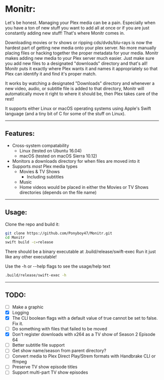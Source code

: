 # Monitr:
Let's be honest. Managing your Plex media can be a pain. Especially when you have a ton of new stuff you want to add all at once or if you are just constantly adding new stuff! That's where Monitr comes in.

Downloading movies or tv shows or ripping cds/dvds/blu-rays is now the hardest part of getting new media onto your plex server. No more manually placing files or hacking together the proper metadata for your media. Monitr makes adding new media to your Plex server much easier. Just make sure you add new files to a designated "downloads" directory and that's all! Monitr puts it exactly where Plex wants it and names it appropriately so that Plex can identify it and find it's proper match.

It works by watching a designated "Downloads" directory and whenever a new video, audio, or subtitle file is added to that directory, Monitr will automatically move it right to where it should be, then Plex takes care of the rest!

It supports either Linux or macOS operating systems using Apple's Swift language (and a tiny bit of C for some of the stuff on Linux).

---

## Features:
* Cross-system compatability
  * Linux (tested on Ubuntu 16.04)
  * macOS (tested on macOS Sierra 10.12)
* Monitors a downloads directory for when files are moved into it
* Supports _most_ Plex media types
  * Movies & TV Shows
    * Including subtitles
  * Music
  * Home videos would be placed in either the Movies or TV Shows directories (depends on the file name)

---

## Usage:
Clone the repo and build it:
```bash
git clone https://github.com/Ponyboy47/Monitr.git
cd Monitr
swift build -c=release
```
There should be a binary executable at .build/release/swift-exec
Run it just like any other executable!

Use the -h or --help flags to see the usage/help text
```bash
.build/release/swift-exec -h
```

---

## TODO:
- [ ] Make a graphic
- [x] Logging
- [x] The CLI boolean flags with a default value of true cannot be set to false. Fix it.
- [ ] Do something with files that failed to be moved
- [x] Don't register downloads with x264 as a TV show of Season 2 Episode 64
- [ ] Better subtitle file support
- [ ] Get show name/season from parent directory?
- [ ] Convert media to Plex Direct Play/Strem formats with Handbrake CLI or ffmpeg
- [ ] Preserve TV show episode titles
- [ ] Support multi-part TV show episodes
